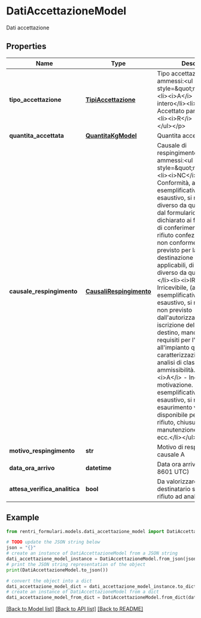 # DatiAccettazioneModel

Dati accettazione

## Properties

Name | Type | Description | Notes
------------ | ------------- | ------------- | -------------
**tipo_accettazione** | [**TipiAccettazione**](TipiAccettazione.md) | Tipo accettazione&lt;p&gt;Valori ammessi:&lt;ul style&#x3D;\&quot;margin:0\&quot;&gt;&lt;li&gt;&lt;i&gt;A&lt;/i&gt; - Accettato per intero&lt;/li&gt;&lt;li&gt;&lt;i&gt;P&lt;/i&gt; - Accettato parzialmente&lt;/li&gt;&lt;li&gt;&lt;i&gt;R&lt;/i&gt; - Respinto&lt;/li&gt;&lt;/ul&gt;&lt;/p&gt; | 
**quantita_accettata** | [**QuantitaKgModel**](QuantitaKgModel.md) | Quantita accettata | [optional] 
**causale_respingimento** | [**CausaliRespingimento**](CausaliRespingimento.md) | Causale di respingimento&lt;p&gt;Valori ammessi:&lt;ul style&#x3D;\&quot;margin:0\&quot;&gt;&lt;li&gt;&lt;i&gt;NC&lt;/i&gt; - Non Conformità, a titolo esemplificativo e non esaustivo, si riporta: rifiuti diverso da quello descritto dal formulario o da quanto dichiarato ai fini della pratica di conferimento all&#39;impianto, rifiuto confezionato in modo non conforme da quanto previsto per la specifica destinazione o dalle norme applicabili, di stato fisico diverso da quello previsto)&lt;/li&gt;&lt;li&gt;&lt;i&gt;IR&lt;/i&gt; - Irricevibile, (a titolo esemplificativo e non esaustivo, si riporta: rifiuto non previsto dall&#39;autorizzazione / iscrizione dell&#39;impianto di destino, mancanza dei requisiti per l&#39;ammissibilità all&#39;impianto quali caratterizzazione di base, analisi di classificazione o di ammissibilità…)&lt;/li&gt;&lt;li&gt;&lt;i&gt;A&lt;/i&gt; - Indicare motivazione. A titolo esemplificativo e non esaustivo, si riporta: esaurimento volumetria disponibile per conferimento rifiuto, chiusura impianto per manutenzione straordinaria, ecc.&lt;/li&gt;&lt;/ul&gt;&lt;/p&gt; | [optional] 
**motivo_respingimento** | **str** | Motivo di respingimento per causale A | [optional] 
**data_ora_arrivo** | **datetime** | Data ora arrivo (formato ISO 8601 UTC) | 
**attesa_verifica_analitica** | **bool** | Da valorizzare a true se il destinatario sottopone il rifiuto ad analisi | [optional] 

## Example

```python
from rentri_formulari.models.dati_accettazione_model import DatiAccettazioneModel

# TODO update the JSON string below
json = "{}"
# create an instance of DatiAccettazioneModel from a JSON string
dati_accettazione_model_instance = DatiAccettazioneModel.from_json(json)
# print the JSON string representation of the object
print(DatiAccettazioneModel.to_json())

# convert the object into a dict
dati_accettazione_model_dict = dati_accettazione_model_instance.to_dict()
# create an instance of DatiAccettazioneModel from a dict
dati_accettazione_model_from_dict = DatiAccettazioneModel.from_dict(dati_accettazione_model_dict)
```
[[Back to Model list]](../README.md#documentation-for-models) [[Back to API list]](../README.md#documentation-for-api-endpoints) [[Back to README]](../README.md)


